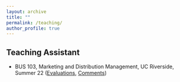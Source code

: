 ```yaml
---
layout: archive
title: ""
permalink: /teaching/
author_profile: true
---
```


## Teaching Assistant
* BUS 103, Marketing and Distribution Management, UC Riverside, Summer 22 ([Evaluations](https://daweijian3.github.io/files/BUS103_Evaluations.pdf), [Comments](https://daweijian3.github.io/files/BUS103_Comments.pdf))
